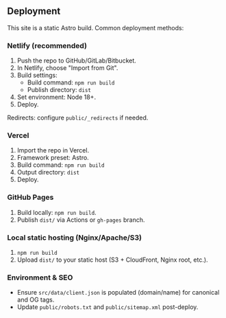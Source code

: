 ## Deployment

This site is a static Astro build. Common deployment methods:

### Netlify (recommended)
1. Push the repo to GitHub/GitLab/Bitbucket.
2. In Netlify, choose "Import from Git".
3. Build settings:
   - Build command: `npm run build`
   - Publish directory: `dist`
4. Set environment: Node 18+.
5. Deploy.

Redirects: configure `public/_redirects` if needed.

### Vercel
1. Import the repo in Vercel.
2. Framework preset: Astro.
3. Build command: `npm run build`
4. Output directory: `dist`
5. Deploy.

### GitHub Pages
1. Build locally: `npm run build`.
2. Publish `dist/` via Actions or `gh-pages` branch.

### Local static hosting (Nginx/Apache/S3)
1. `npm run build`
2. Upload `dist/` to your static host (S3 + CloudFront, Nginx root, etc.).

### Environment & SEO
- Ensure `src/data/client.json` is populated (domain/name) for canonical and OG tags.
- Update `public/robots.txt` and `public/sitemap.xml` post-deploy.

